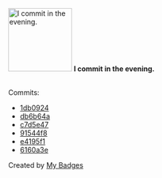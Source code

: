 <img src="https://my-badges.github.io/my-badges/evening-commits.png" alt="I commit in the evening." title="I commit in the evening." width="128">
<strong>I commit in the evening.</strong>
<br><br>

Commits:

- <a href="https://github.com/ksysoev/make-it-public/commit/1db0924cc81c7ee6be4dac1204a9e386de2ccc5b">1db0924</a>
- <a href="https://github.com/ksysoev/make-it-public/commit/db6b64a813032517da904570e4b75b1cb1cc9856">db6b64a</a>
- <a href="https://github.com/ksysoev/sebus/commit/c7d5e47b82fba1b61204a39b92fda20e8950c4f6">c7d5e47</a>
- <a href="https://github.com/ksysoev/deriv-api/commit/91544f8fe967e622af69809d65be652887b91463">91544f8</a>
- <a href="https://github.com/ksysoev/deriv-api/commit/e4195f1124b7a94a30a013502cb8504486273a08">e4195f1</a>
- <a href="https://github.com/ksysoev/deriv-api/commit/6160a3e7b5f1524e7a62ed87f3ce6e962acdc52e">6160a3e</a>


Created by <a href="https://github.com/my-badges/my-badges">My Badges</a>